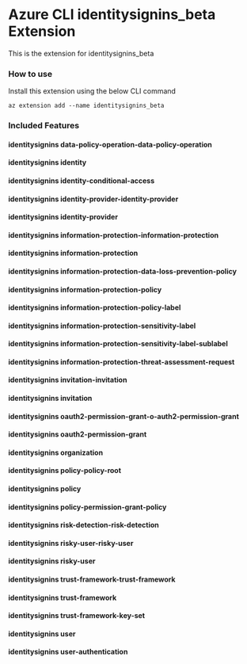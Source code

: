 # Azure CLI identitysignins_beta Extension #
This is the extension for identitysignins_beta

### How to use ###
Install this extension using the below CLI command
```
az extension add --name identitysignins_beta
```

### Included Features ###
#### identitysignins data-policy-operation-data-policy-operation ####
#### identitysignins identity ####
#### identitysignins identity-conditional-access ####
#### identitysignins identity-provider-identity-provider ####
#### identitysignins identity-provider ####
#### identitysignins information-protection-information-protection ####
#### identitysignins information-protection ####
#### identitysignins information-protection-data-loss-prevention-policy ####
#### identitysignins information-protection-policy ####
#### identitysignins information-protection-policy-label ####
#### identitysignins information-protection-sensitivity-label ####
#### identitysignins information-protection-sensitivity-label-sublabel ####
#### identitysignins information-protection-threat-assessment-request ####
#### identitysignins invitation-invitation ####
#### identitysignins invitation ####
#### identitysignins oauth2-permission-grant-o-auth2-permission-grant ####
#### identitysignins oauth2-permission-grant ####
#### identitysignins organization ####
#### identitysignins policy-policy-root ####
#### identitysignins policy ####
#### identitysignins policy-permission-grant-policy ####
#### identitysignins risk-detection-risk-detection ####
#### identitysignins risky-user-risky-user ####
#### identitysignins risky-user ####
#### identitysignins trust-framework-trust-framework ####
#### identitysignins trust-framework ####
#### identitysignins trust-framework-key-set ####
#### identitysignins user ####
#### identitysignins user-authentication ####